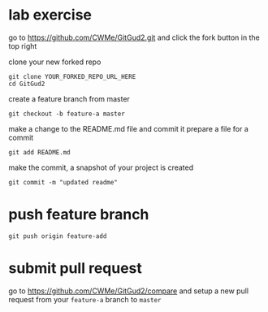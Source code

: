 # lab exercise
go to https://github.com/CWMe/GitGud2.git and click the fork button in the top right

clone your new forked repo
```
git clone YOUR_FORKED_REPO_URL_HERE
cd GitGud2
```

create a feature branch from master
```
git checkout -b feature-a master
```

make a change to the README.md file and commit it prepare a file for a commit
```
git add README.md
```

make the commit, a snapshot of your project is created 
```
git commit -m "updated readme"
```

# push feature branch
```
git push origin feature-add
```

# submit pull request
go to https://github.com/CWMe/GitGud2/compare and setup a new pull request from your `feature-a` branch to `master`


